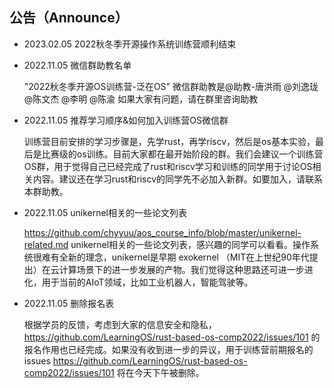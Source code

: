 ## 公告（Announce）

- 2023.02.05 2022秋冬季开源操作系统训练营顺利结束
- 2022.11.05 微信群助教名单

  "2022秋冬季开源OS训练营-泛在OS" 微信群助教是@助教-唐洪雨 @刘逸珑 @陈文杰 @李明 @陈渝  如果大家有问题，请在群里咨询助教

- 2022.11.05 推荐学习顺序&如何加入训练营OS微信群

  训练营目前安排的学习步骤是，先学rust，再学riscv，然后是os基本实验，最后是比赛级的os训练。目前大家都在最开始阶段的群。我们会建议一个训练营OS群，用于觉得自己已经完成了rust和riscv学习和训练的同学用于讨论OS相关内容。建议还在学习rust和riscv的同学先不必加入新群。如要加入，请联系本群助教。
  
 - 2022.11.05 unikernel相关的一些论文列表

    https://github.com/chyyuu/aos_course_info/blob/master/unikernel-related.md  unikernel相关的一些论文列表，感兴趣的同学可以看看。操作系统很难有全新的理念，unikernel是早期 exokernel （MIT在上世纪90年代提出）在云计算场景下的进一步发展的产物。我们觉得这种思路还可进一步进化，用于当前的AIoT领域，比如工业机器人，智能驾驶等。

- 2022.11.05 删除报名表
 
    根据学员的反馈，考虑到大家的信息安全和隐私， https://github.com/LearningOS/rust-based-os-comp2022/issues/101 的报名作用也已经完成。如果没有收到进一步的异议，用于训练营前期报名的issues https://github.com/LearningOS/rust-based-os-comp2022/issues/101 将在今天下午被删除。
